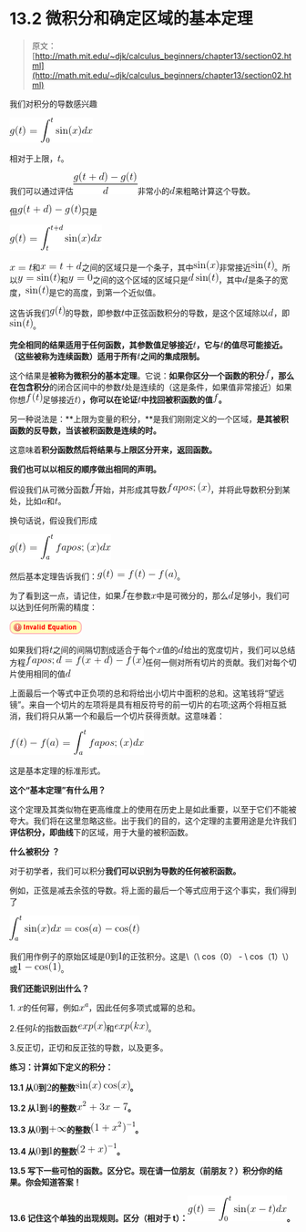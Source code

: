 # 13.2 微积分和确定区域的基本定理

> 原文： [http://math.mit.edu/~djk/calculus_beginners/chapter13/section02.html](http://math.mit.edu/~djk/calculus_beginners/chapter13/section02.html)

我们对积分的导数感兴趣

![](img/tex-2ec47ca02afe16c4f7ae2165e23f085d.gif)

相对于上限，![](img/tex-e358efa489f58062f10dd7316b65649e.gif)。

我们可以通过评估![](img/tex-8c86f96232be138921a37db33b4a38af.gif)非常小的![](img/tex-8277e0910d750195b448797616e091ad.gif)来粗略计算这个导数。

但![](img/tex-68dcffb884a477cd8a037242d40d03d5.gif)只是

![](img/tex-628e6ae3fca56e630ff7fd72a4690286.gif)

![](img/tex-9a855ff063eda925097be8b054e97709.gif)和![](img/tex-951bc92571d4700629a33ad168c6e84f.gif)之间的区域只是一个条子，其中![](img/tex-3e21673ce6c9b09f9ec50b7237248576.gif)非常接近![](img/tex-b8ec708cc383b1dcbec78f84f362faf5.gif)。所以![](img/tex-9f1a47e22308f214b616eff2fec9bbef.gif)和![](img/tex-596093e0539c4bb5b3d58f7dbabcf754.gif)之间的这个区域的区域只是![](img/tex-1d9143f0620a85a9643baa932bf522fe.gif)，其中![](img/tex-8277e0910d750195b448797616e091ad.gif)是条子的宽度，![](img/tex-b8ec708cc383b1dcbec78f84f362faf5.gif)是它的高度，到第一个近似值。

这告诉我们![](img/tex-096254c7552111f593bb632a91205f32.gif)的导数，即参数![](img/tex-e358efa489f58062f10dd7316b65649e.gif)中正弦函数积分的导数，是这个区域除以![](img/tex-8277e0910d750195b448797616e091ad.gif)，即![](img/tex-b8ec708cc383b1dcbec78f84f362faf5.gif)。

**完全相同的结果适用于任何函数，其参数值足够接近![](img/tex-e358efa489f58062f10dd7316b65649e.gif)，它与![](img/tex-e358efa489f58062f10dd7316b65649e.gif)的值尽可能接近。 （这些被称为连续函数）适用于所有![](img/tex-e358efa489f58062f10dd7316b65649e.gif)之间的集成限制。**

这个结果是**被称为微积分的基本定理**。它说：**如果你区分一个函数的积分![](img/tex-8fa14cdd754f91cc6554c9e71929cce7.gif)，那么在包含积分**的闭合区间中的参数![](img/tex-e358efa489f58062f10dd7316b65649e.gif)处是连续的（这是条件，如果值非常接近）如果你想![](img/tex-d6e3af948a34fd5f432cb9d377a98ef0.gif)足够接近![](img/tex-e358efa489f58062f10dd7316b65649e.gif)）**，你可以在论证![](img/tex-e358efa489f58062f10dd7316b65649e.gif)中找回被积函数的值![](img/tex-8fa14cdd754f91cc6554c9e71929cce7.gif)。**

另一种说法是：**上限为变量的积分，**是我们刚刚定义的一个区域，**是其被积函数的反导数，当该被积函数是连续的时。**

这意味着**积分函数然后将结果与上限区分开来，返回函数。**

**我们也可以以相反的顺序做出相同的声明。**

假设我们从可微分函数![](img/tex-8fa14cdd754f91cc6554c9e71929cce7.gif)开始，并形成其导数![](img/tex-8c3b00fefbad2e157de4844de7d31e4e.gif)，并将此导数积分到某处，比如![](img/tex-0cc175b9c0f1b6a831c399e269772661.gif)和![](img/tex-e358efa489f58062f10dd7316b65649e.gif)。

换句话说，假设我们形成

![](img/tex-ad05562ab4957ca8a14a586e859c1d7f.gif)

然后基本定理告诉我们：![](img/tex-0d628497e7948bafe3b52a9cacd73058.gif)。

为了看到这一点，请记住，如果![](img/tex-8fa14cdd754f91cc6554c9e71929cce7.gif)在参数![](img/tex-9dd4e461268c8034f5c8564e155c67a6.gif)中是可微分的，那么![](img/tex-8277e0910d750195b448797616e091ad.gif)足够小，我们可以达到任何所需的精度：

![](img/tex-339cb206230325e783e5faed9da2a9b0.gif)

如果我们将![](img/tex-e358efa489f58062f10dd7316b65649e.gif)之间的间隔切割成适合于每个![](img/tex-9dd4e461268c8034f5c8564e155c67a6.gif)值的![](img/tex-8277e0910d750195b448797616e091ad.gif)给出的宽度切片，我们可以总结方程![](img/tex-39b3b98ff846fd9998249c184eefd9b1.gif)任何一侧对所有切片的贡献。我们对每个切片使用相同的值![](img/tex-8277e0910d750195b448797616e091ad.gif)

上面最后一个等式中正负项的总和将给出小切片中面积的总和。这笔钱将“望远镜”。来自一个切片的左项将是具有相反符号的前一切片的右项;这两个将相互抵消，我们将只从第一个和最后一个切片获得贡献。这意味着：

![](img/tex-873102ed1649393e9d0d0ff2a2a1fa48.gif)

这是基本定理的标准形式。

**这个“基本定理”有什么用？**

这个定理及其类似物在更高维度上的使用在历史上是如此重要，以至于它们不能被夸大。我们将在这里忽略这些。出于我们的目的，这个定理的主要用途是允许我们**评估积分，即曲线**下的区域，用于大量的被积函数。

**什么被积分** **？**

对于初学者，我们可以积分**我们可以识别为导数的任何被积函数。**

例如，正弦是减去余弦的导数。将上面的最后一个等式应用于这个事实，我们得到了

![](img/tex-b8925c8685cd76a2835b9cd272da9c6d.gif)

我们用作例子的原始区域是![](img/tex-cfcd208495d565ef66e7dff9f98764da.gif)到![](img/tex-c4ca4238a0b923820dcc509a6f75849b.gif)的正弦积分。这是\（\ cos（0） - \ cos（1）\）或![](img/tex-2e77f3292be18e5c4e56e00dc8c72258.gif)。

**我们还能识别出什么？**

1\. ![](img/tex-9dd4e461268c8034f5c8564e155c67a6.gif)的任何幂，例如![](img/tex-347b99be8c291ade0c6b4d680e18916a.gif)，因此任何多项式或幂的总和。

2.任何![](img/tex-8ce4b16b22b58894aa86c421e8759df3.gif)的指数函数![](img/tex-5e615dbe7a19c2a3c55120b4b960d37c.gif)和![](img/tex-8a35e3dd2af2b9464c6733a23df077eb.gif)。

3.反正切，正切和反正弦的导数，以及更多。

**练习：计算如下定义的积分：**

**13.1 从![](img/tex-cfcd208495d565ef66e7dff9f98764da.gif)到![](img/tex-c81e728d9d4c2f636f067f89cc14862c.gif)的整数![](img/tex-f69ae4ffe05d003cf89bc80dbb5d4caf.gif)。**

**13.2 从![](img/tex-c4ca4238a0b923820dcc509a6f75849b.gif)到![](img/tex-a87ff679a2f3e71d9181a67b7542122c.gif)的整数![](img/tex-e829cea888c846249f2b5a7b42897e35.gif)。**

**13.3 从![](img/tex-cfcd208495d565ef66e7dff9f98764da.gif)到![](img/tex-9ab0347369b93587a1fc8dbd6c6a8862.gif)的整数![](img/tex-9dfa15d777720833bb4675feef877747.gif)。**

**13.4 从![](img/tex-cfcd208495d565ef66e7dff9f98764da.gif)到![](img/tex-c4ca4238a0b923820dcc509a6f75849b.gif)的整数![](img/tex-41fe53da1cde3aeeaf0ebbd63c391252.gif)。**

**13.5 写下一些可怕的函数。区分它。现在请一位朋友（前朋友？）积分你的结果。你会知道答案！**

**13.6 记住这个单独的出现规则。区分（相对于 t）：![](img/tex-c59c2ab44867ec56e368e37a515f14d4.gif)。**
